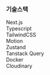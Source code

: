 ### 기술스택

Next.js  
Typescript  
TailwindCSS  
Motion  
Zustand  
Tanstack Query    
Docker    
Cloudinary      
